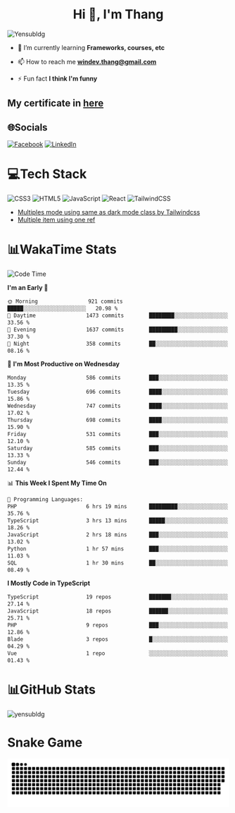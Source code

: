 <h1 align="center">Hi 👋, I'm Thang</h1>

![Yensubldg](https://readme-typing-svg.demolab.com?font=Fira+Code&weight=600&pause=1000&color=F5F5F2&center=true&vCenter=true&width=435&lines=Trying+to+be+a+Software+Engineering)

<!--
![](https://komarev.com/ghpvc/?username=yensubldg&label=Visitors+Count&color=brightgreen) -->

- 🌱 I’m currently learning **Frameworks, courses, etc**

- 📫 How to reach me **<windev.thang@gmail.com>**

- ⚡ Fun fact **I think I'm funny**

## My certificate in [here](./MY_CERTIFICATE.md)

## 🌐Socials

[![Facebook](https://img.shields.io/badge/Facebook-%231877F2.svg?logo=Facebook&logoColor=white)](https://facebook.com/yensubldg) [![LinkedIn](https://img.shields.io/badge/LinkedIn-%230077B5.svg?logo=linkedin&logoColor=white)](https://linkedin.com/in/yensubldg)

# 💻Tech Stack

![CSS3](https://img.shields.io/badge/css3-%231572B6.svg?style=for-the-badge&logo=css3&logoColor=white) ![HTML5](https://img.shields.io/badge/html5-%23E34F26.svg?style=for-the-badge&logo=html5&logoColor=white) ![JavaScript](https://img.shields.io/badge/javascript-%23323330.svg?style=for-the-badge&logo=javascript&logoColor=%23F7DF1E) ![React](https://img.shields.io/badge/react-%2320232a.svg?style=for-the-badge&logo=react&logoColor=%2361DAFB) ![TailwindCSS](https://img.shields.io/badge/tailwindcss-%2338B2AC.svg?style=for-the-badge&logo=tailwind-css&logoColor=white)

<!-- BLOG-POST-LIST:START -->
- [Multiples mode using same as dark mode class by Tailwindcss](https://dev.to/yensubldg/multiples-mode-using-same-as-dark-mode-class-by-tailwindcss-56p4)
- [Multiple item using one ref](https://dev.to/yensubldg/multiple-item-using-one-ref-1288)
<!-- BLOG-POST-LIST:END -->

# 📊WakaTime Stats

<!--START_SECTION:waka-->
![Code Time](http://img.shields.io/badge/Code%20Time-2%2C946%20hrs%2041%20mins-blue)

**I'm an Early 🐤** 

```text
🌞 Morning                921 commits         █████░░░░░░░░░░░░░░░░░░░░   20.98 % 
🌆 Daytime                1473 commits        ████████░░░░░░░░░░░░░░░░░   33.56 % 
🌃 Evening                1637 commits        █████████░░░░░░░░░░░░░░░░   37.30 % 
🌙 Night                  358 commits         ██░░░░░░░░░░░░░░░░░░░░░░░   08.16 % 
```
📅 **I'm Most Productive on Wednesday** 

```text
Monday                   586 commits         ███░░░░░░░░░░░░░░░░░░░░░░   13.35 % 
Tuesday                  696 commits         ████░░░░░░░░░░░░░░░░░░░░░   15.86 % 
Wednesday                747 commits         ████░░░░░░░░░░░░░░░░░░░░░   17.02 % 
Thursday                 698 commits         ████░░░░░░░░░░░░░░░░░░░░░   15.90 % 
Friday                   531 commits         ███░░░░░░░░░░░░░░░░░░░░░░   12.10 % 
Saturday                 585 commits         ███░░░░░░░░░░░░░░░░░░░░░░   13.33 % 
Sunday                   546 commits         ███░░░░░░░░░░░░░░░░░░░░░░   12.44 % 
```


📊 **This Week I Spent My Time On** 

```text
💬 Programming Languages: 
PHP                      6 hrs 19 mins       █████████░░░░░░░░░░░░░░░░   35.76 % 
TypeScript               3 hrs 13 mins       █████░░░░░░░░░░░░░░░░░░░░   18.26 % 
JavaScript               2 hrs 18 mins       ███░░░░░░░░░░░░░░░░░░░░░░   13.02 % 
Python                   1 hr 57 mins        ███░░░░░░░░░░░░░░░░░░░░░░   11.03 % 
SQL                      1 hr 30 mins        ██░░░░░░░░░░░░░░░░░░░░░░░   08.49 % 
```

**I Mostly Code in TypeScript** 

```text
TypeScript               19 repos            ███████░░░░░░░░░░░░░░░░░░   27.14 % 
JavaScript               18 repos            ██████░░░░░░░░░░░░░░░░░░░   25.71 % 
PHP                      9 repos             ███░░░░░░░░░░░░░░░░░░░░░░   12.86 % 
Blade                    3 repos             █░░░░░░░░░░░░░░░░░░░░░░░░   04.29 % 
Vue                      1 repo              ░░░░░░░░░░░░░░░░░░░░░░░░░   01.43 % 
```




<!--END_SECTION:waka-->

# 📊GitHub Stats

![yensubldg](https://github-readme-streak-stats.herokuapp.com/?user=yensubldg&theme=react&hide_border=false")

# Snake Game

![Snake eating my contribution graph](./github-contribution-grid-snake.svg)

